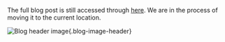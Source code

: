 The full blog post is still accessed through [here](https://www.1onepsilon.com/single-post/2018/03/02/Thinking-outside-the-coordinate-plane/). We are in the process of moving it to the current location.

![Blog header image](https://es-app.com/assets/35xtq9.jpg){.blog-image-header}